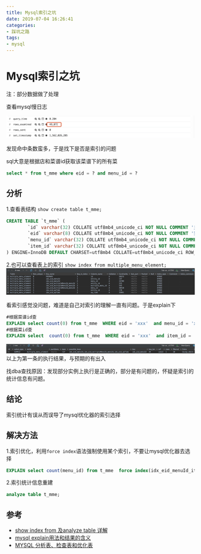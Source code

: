 ```yaml
---
title: Mysql索引之坑
date: 2019-07-04 16:26:41
categories:
- 踩坑之路 
tags:
- mysql
---
```


# Mysql索引之坑

注：部分数据做了处理

查看mysql慢日志

![](Mysql索引之坑/15620576632595.png)

发现命中条数蛮多，于是找下是否是索引的问题

sql大意是根据店和菜谱id获取该菜谱下的所有菜

```sql
select * from t_mme where eid = ? and menu_id = ?
```

## 分析

1.查看表结构 `show create table t_mme;`

```sql
CREATE TABLE `t_mme` (
        `id` varchar(32) COLLATE utf8mb4_unicode_ci NOT NULL COMMENT '主键',
        `eid` varchar(8) COLLATE utf8mb4_unicode_ci NOT NULL COMMENT '实体id',
        `menu_id` varchar(32) COLLATE utf8mb4_unicode_ci NOT NULL COMMENT '菜单id',
        `item_id` varchar(32) COLLATE utf8mb4_unicode_ci NOT NULL COMMENT '菜id',
) ENGINE=InnoDB DEFAULT CHARSET=utf8mb4 COLLATE=utf8mb4_unicode_ci ROW_FORMAT=DYNAMIC COMMENT='菜单商品关联表';
```

2.也可以查看表上的索引 `show index from multiple_menu_element;`
![](Mysql索引之坑/15620578849311.jpg)

看索引感觉没问题，难道是自己对索引的理解一直有问题。于是explain下
```sql
#根据菜谱id查
EXPLAIN select count(0) from t_mme  WHERE eid = 'xxx'  and menu_id = 'xxx';
#根据菜id查
EXPLAIN select  count(0) from t_mme  WHERE eid = 'xxx'  and item_id = 'xxx';
```

![](Mysql索引之坑/15620583481702.jpg)
以上为第一条的执行结果，与预期的有出入

找dba查找原因：发现部分实例上执行是正确的，部分是有问题的，怀疑是索引的统计信息有问题。

## 结论

索引统计有误从而误导了mysql优化器的索引选择

## 解决方法

1.索引优化，利用`force index`语法强制使用某个索引，不要让mysql优化器去选择
```sql
EXPLAIN select count(menu_id) from t_mme  force index(idx_eid_menuId_itemId) WHERE eid = 'xxx'  and menuId = 'xxx' ;
```

2.索引统计信息重建
```sql
analyze table t_mme;
```

## 参考
* [show index from 及analyze table 详解](https://yq.aliyun.com/articles/502786)
* [mysql explain用法和结果的含义](https://www.cnblogs.com/yycc/p/7338894.html)
* [MYSQL 分析表、检查表和优化表](https://www.cnblogs.com/Alight/p/3906086.html)